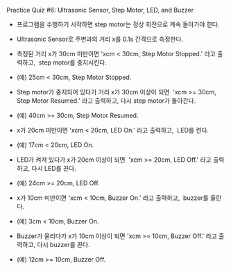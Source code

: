 Practice Quiz #6: Ultrasonic Sensor, Step Motor, LED, and Buzzer

- 프로그램을 수행하기 시작하면 step motor는 정상 회전으로 계속 돌아가야 한다.  
- Ultrasonic Sensor로 주변과의 거리 x를 0.1s 간격으로 측정한다. 
- 측정된 거리 x가 30cm 미만이면 'xcm < 30cm, Step Motor Stopped.' 라고 출력하고,  step motor를 중지시킨다.

- (예) 25cm < 30cm, Step Motor Stopped.

- Step motor가 중지되어 있다가 거리 x가 30cm 이상이 되면  'xcm >= 30cm, Step Motor Resumed.' 라고 출력하고, 다시 step motor가 돌아간다. 

- (예) 40cm >= 30cm, Step Motor Resumed.

- x가 20cm 미만이면 'xcm < 20cm, LED On.' 라고 출력하고,  LED를 켠다.

- (예) 17cm < 20cm, LED On.

- LED가 켜져 있다가 x가 20cm 이상이 되면  'xcm >= 20cm, LED Off.' 라고 출력하고, 다시 LED를 끈다.

- (예) 24cm >= 20cm, LED Off.

- x가 10cm 미만이면 'xcm < 10cm, Buzzer On.' 라고 출력하고,  buzzer를 울린다.

- (예) 3cm < 10cm, Buzzer On.

- Buzzer가 울리다가 x가 10cm 이상이 되면 'xcm >= 10cm, Buzzer Off.' 라고 출력하고, 다시 buzzer를 끈다.

- (예) 12cm >= 10cm, Buzzer Off.